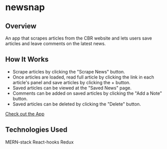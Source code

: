 # newsnap

## Overview
An app that scrapes articles from the CBR website and lets users save articles and leave comments on the latest news.

## How It Works
- Scrape articles by clicking the "Scrape News" button.
- Once articles are loaded, read full article by clicking the link in each article's panel and save articles by clicking the + button.
- Saved articles can be viewed at the "Saved News" page.
- Comments can be added on saved articles by clicking the "Add a Note" button.
- Saved articles can be deleted by clicking the "Delete" button.

[Check out the App](https://ptyou-mern.herokuapp.com/)

## Technologies Used
MERN-stack
React-hooks
Redux
